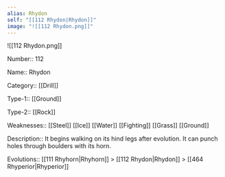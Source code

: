```yaml
---
alias: Rhydon
self: "[[112 Rhydon|Rhydon]]"
image: "![[112 Rhydon.png]]"
---
```


![[112 Rhydon.png]]


Number:: 112

Name:: Rhydon

Category:: [[Drill]]

Type-1:: [[Ground]]

Type-2:: [[Rock]]

Weaknesses:: [[Steel]] [[Ice]] [[Water]] [[Fighting]] [[Grass]] [[Ground]]

Description:: It begins walking on its hind legs after evolution. It can punch holes through boulders with its horn.

Evolutions:: [[111 Rhyhorn|Rhyhorn]] > [[112 Rhydon|Rhydon]] > [[464 Rhyperior|Rhyperior]]